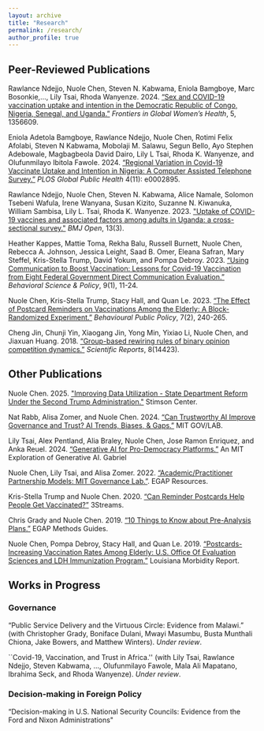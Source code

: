 ```yaml
---
layout: archive
title: "Research"
permalink: /research/
author_profile: true
---
```


## Peer-Reviewed Publications

Rawlance Ndejjo, Nuole Chen, Steven N. Kabwama, Eniola Bamgboye, Marc Bosonkie,..., Lily Tsai, Rhoda Wanyenze. 2024. [“Sex and COVID-19 vaccination uptake and intention in the Democratic Republic of Congo, Nigeria, Senegal, and Uganda.”](https://www.frontiersin.org/journals/global-womens-health/articles/10.3389/fgwh.2024.1356609/full) _Frontiers in Global Women’s Health_, 5, 1356609.

Eniola Adetola Bamgboye, Rawlance Ndejjo, Nuole Chen, Rotimi Felix Afolabi, Steven N Kabwama, Mobolaji M. Salawu, Segun Bello, Ayo Stephen Adebowale, Magbagbeola David Dairo, Lily L Tsai, Rhoda K. Wanyenze, and Olufunmilayo Ibitola Fawole. 2024. [“Regional Variation in Covid-19 Vaccinate Uptake and Intention in Nigeria: A Computer Assisted
Telephone Survey.”](https://journals.plos.org/globalpublichealth/article?id=10.1371/journal.pgph.0002895) _PLOS Global Public Health_ 4(11): e0002895.

Rawlance Ndejjo, Nuole Chen, Steven N. Kabwama, Alice Namale, Solomon Tsebeni Wafula, Irene Wanyana, Susan Kizito, Suzanne N. Kiwanuka, William Sambisa, Lily L. Tsai, Rhoda K. Wanyenze. 2023. ["Uptake of COVID-19 vaccines and associated factors among adults in Uganda: a cross-sectional survey."](https://bmjopen.bmj.com/content/13/3/e067377.abstract) _BMJ Open_, 13(3).

Heather Kappes, Mattie Toma, Rekha Balu, Russell Burnett, Nuole Chen, Rebecca A. Johnson, Jessica Leight, Saad B. Omer, Eleana Safran, Mary Steffel, Kris-Stella Trump, David Yokum, and Pompa Debroy. 2023. [“Using Communication to Boost Vaccination: Lessons for Covid-19 Vaccination from Eight Federal Government Direct Communication Evaluation.”](https://journals.sagepub.com/doi/full/10.1177/23794607231192690) _Behavioral Science & Policy_, 9(1), 11-24.

Nuole Chen, Kris-Stella Trump, Stacy Hall, and Quan Le. 2023. [“The Effect of Postcard Reminders on Vaccinations Among the Elderly: A Block-Randomized Experiment.”](https://www.cambridge.org/core/services/aop-cambridge-core/content/view/50007EBDEB8ED4D299EFE37C4F73FCB2/S2398063X20000342a.pdf/the-effect-of-postcard-reminders-on-vaccinations-among-the-elderly-a-block-randomized-experiment.pdf) _Behavioural Public Policy_, 7(2), 240-265.

Cheng Jin, Chunji Yin, Xiaogang Jin, Yong Min, Yixiao Li, Nuole Chen, and Jiaxuan Huang. 2018. [“Group-based rewiring rules of binary opinion competition dynamics.”](https://www.nature.com/articles/s41598-018-32678-7) _Scientific Reports_, 8(14423).

## Other Publications
Nuole Chen. 2025. ["Improving Data Utilization - State Department Reform Under the Second Trump Administration."](https://www.stimson.org/2025/state-department-reform-under-the-second-trump-administration/) Stimson Center.

Nat Rabb, Alisa Zomer, and Nuole Chen. 2024. [“Can Trustworthy AI Improve Governance and Trust? AI Trends, Biases, & Gaps.”](https://mitgovlab.org/news/can-trustworthy-ai-improve-governance-and-trust-ai-trends-biases-and-gaps/) MIT GOV/LAB. 

Lily Tsai, Alex Pentland, Alia Braley, Nuole Chen, Jose Ramon Enriquez, and Anka Reuel. 2024. [“Generative AI for Pro-Democracy Platforms.”](https://mit-genai.pubpub.org/pub/mn45hexw/release/1) An MIT Exploration of Generative AI.
Gabriel

Nuole Chen, Lily Tsai, and Alisa Zomer. 2022. [“Academic/Practitioner Partnership Models: MIT Governance Lab.”](https://egap.org/resource/sd-partnership-models-mit-gov-lab/2022). EGAP Resources.

Kris-Stella Trump and Nuole Chen. 2020. [“Can Reminder Postcards Help People Get Vaccinated?”](https://medium.com/3streams/can-reminder-postcards-help-people-get-vaccinated-dea31781ad85) 3Streams.

Chris Grady and Nuole Chen. 2019. [“10 Things to Know about Pre-Analysis Plans.”](https://egap.org/resource/10-things-to-know-about-pre-analysis-plans/) EGAP Methods Guides.

Nuole Chen, Pompa Debroy, Stacy Hall, and Quan Le. 2019. [“Postcards-Increasing Vaccination Rates Among Elderly: U.S. Office Of Evaluation Sciences and LDH Immunization Program.”](http://ldh.la.gov/assets/oph/Center-PHCH/Center-CH/infectious-epi/LMR/2011-2020/2019/marapr19.pdf) Louisiana Morbidity Report.

## Works in Progress

### Governance
“Public Service Delivery and the Virtuous Circle: Evidence from Malawi.” (with Christopher Grady, Boniface Dulani, Mwayi Masumbu, Busta Munthali Chiona, Jake Bowers, and Matthew Winters). _Under review_.

``Covid-19, Vaccination, and Trust in Africa.'' (with Lily Tsai, Rawlance Ndejjo, Steven Kabwama, ..., Olufunmilayo Fawole, Mala Ali Mapatano, Ibrahima Seck, and Rhoda Wanyenze). _Under review_.

### Decision-making in Foreign Policy
“Decision-making in U.S. National Security Councils: Evidence from the Ford and Nixon Administrations"
